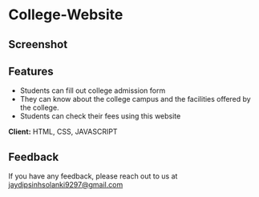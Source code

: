 # College-Website

## Screenshot




## Features

- Students can fill out college admission form
- They can know about the college campus and the facilities offered by the college.
- Students can check their fees using this website




**Client:** HTML, CSS, JAVASCRIPT



## Feedback

If you have any feedback, please reach out to us at jaydipsinhsolanki9297@gmail.com



